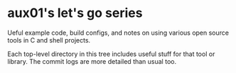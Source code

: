 # aux01's let's go series

Ueful example code, build configs, and notes on using various open source tools
in C and shell projects.

Each top-level directory in this tree includes useful stuff for that tool or
library. The commit logs are more detailed than usual too.
